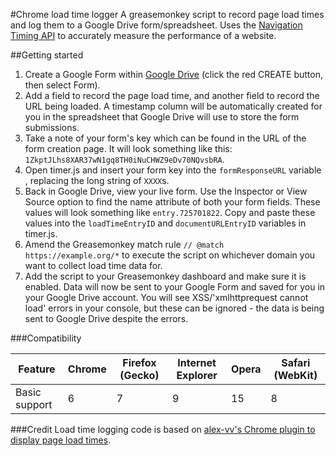 #Chrome load time logger
A greasemonkey script to record page load times and log them to a Google Drive form/spreadsheet. Uses the [Navigation Timing API](https://developer.mozilla.org/en-US/docs/Navigation_timing) to accurately measure the performance of a website. 

##Getting started
1. Create a Google Form within [Google Drive](http://drive.google.com) (click the red CREATE button, then select Form).
2. Add a field to record the page load time, and another field to record the URL being loaded. A timestamp column will be automatically created for you in the spreadsheet that Google Drive will use to store the form submissions.
3. Take a note of your form's key which can be found in the URL of the form creation page. It will look something like this: `1ZkptJLhs8XAR37wN1gq8TH0iNuCHWZ9eDv70NQvsbRA`.
4. Open timer.js and insert your form key into the `formResponseURL` variable , replacing the long string of `XXXX`s.
5. Back in Google Drive, view your live form. Use the Inspector or View Source option to find the name attribute of both your form fields. These values will look something like `entry.725701822`. Copy and paste these values into the `loadTimeEntryID` and `documentURLEntryID` variables in timer.js.
6. Amend the Greasemonkey match rule ```// @match      https://example.org/*``` to execute the script on whichever domain you want to collect load time data for.
7. Add the script to your Greasemonkey dashboard and make sure it is enabled. Data will now be sent to your Google Form and saved for you in your Google Drive account. You will see XSS/'xmlhttprequest cannot load' errors in your console, but these can be ignored - the data is being sent to Google Drive despite the errors.

###Compatibility

Feature|Chrome|Firefox (Gecko)|Internet Explorer|Opera|Safari (WebKit)
|---|---|---|---|---|---|
|Basic support|6|7|9|15|8|

###Credit
Load time logging code is based on [alex-vv's Chrome plugin to display page load times](https://github.com/alex-vv/chrome-load-timer).
